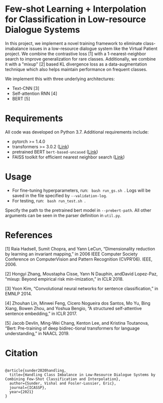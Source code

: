 # Few-shot Learning + Interpolation for Classification in Low-resource Dialogue Systems

In this project, we implement a novel training framework to eliminate class-imabalance issues in a low-resource dialogue system like the Virtual Patient project. We combine the contrastive loss \[1\] with a 1-nearest-neighbor search to improve generalization for rare classes. Additionally, we combine it with a "mixup" \[2\] based KL divergence loss as a data-augmentation technique which also helps maintain performance on frequent classes.

We implement this with three underlying architectures:
* Text-CNN \[3\]
* Self-attention RNN \[4\]
* BERT \[5\]

# Requirements

All code was developed on Python 3.7. Additional requirements include:
* pytorch >= 1.4.0
* transformers >= 3.0.2 ([Link](https://huggingface.co/transformers/))
* pretrained BERT `bert-based-uncased` ([Link](https://huggingface.co/bert-base-uncased)) 
* FAISS toolkit for efficient nearest neighbor search ([Link](https://github.com/facebookresearch/faiss))

# Usage
* For fine-tuning hyperparameters, run: <code> bash run_gs.sh </code>. Logs will be saved in the file specified by <code>--validation-log</code>.
* For testing, run: <code> bash run_test.sh </code>.


Specify the path to the pretrained bert model in <code>--prebert-path</code>. All other arguments can be seen in the parser definition in <code>util.py</code>.
# References

\[1\] Raia Hadsell, Sumit Chopra, and Yann LeCun, “Dimensionality reduction by learning an invariant mapping,” in 2006 IEEE Computer Society Conference on ComputerVision and Pattern Recognition (CVPR’06). IEEE, 2006.


\[2\] Hongyi Zhang, Moustapha Cisse, Yann N Dauphin, andDavid Lopez-Paz,  “mixup: Beyond empirical risk min-imization,” in ICLR 2018.

\[3\] Yoon Kim, “Convolutional neural networks for sentence classification,” in EMNLP 2014.

\[4\] Zhouhan Lin, Minwei Feng, Cicero Nogueira dos Santos, Mo Yu, Bing Xiang, Bowen Zhou, and Yoshua Bengio, “A structured self-attentive sentence embedding,” in ICLR 2017.

\[5\] Jacob Devlin, Ming-Wei Chang, Kenton Lee, and Kristina Toutanova, “Bert: Pre-training of deep bidirec-tional transformers for language understanding,” in NAACL 2019.

# Citation
<code>
@article{sunder2020handling,
  title={Handling Class Imbalance in Low-Resource Dialogue Systems by Combining Few-Shot Classification and Interpolation},
  author={Sunder, Vishal and Fosler-Lussier, Eric},
  journal={ICASSP},
  year={2021}
}
</code>
